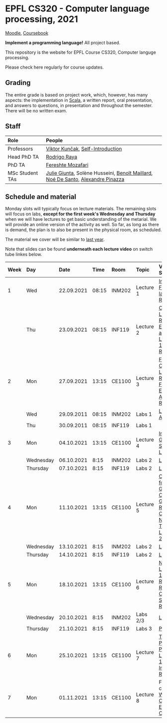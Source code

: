 # EPFL CS320 - Computer language processing, 2021

[Moodle](https://moodle.epfl.ch/course/view.php?id=4241), [Coursebook](https://edu.epfl.ch/coursebook/en/computer-language-processing-CS-320)

**Implement a programming language!** All project based.

This repository is the website for EPFL Course CS320, Computer languge processing. 

Please check here regularly for course updates.

## Grading

The entire grade is based on project work, which, however, has many aspects: the implementation in [Scala](https://www.scala-lang.org/), a written report, oral presentation, and answers to questions, in presentation and throughout the semester. There will be no written exam.

## Staff

| Role            | People |
| :---            | :--- |
| Professors      | [Viktor Kunčak](https://people.epfl.ch/viktor.kuncak), [Self-Introduction](https://tube.switch.ch/videos/82f0eb14) |
| Head PhD TA     | [Rodrigo Raya](https://people.epfl.ch/rodrigo.raya/)
| PhD TA          | [Fereshte Mozafari](https://people.epfl.ch/fereshte.mozafari) |
| MSc Student TAs | [Julie Giunta](http://people.epfl.ch/julie.giunta), Solène Husseini, [Benoît Maillard](https://people.epfl.ch/benoit.maillard), [Noé De Santo](https://people.epfl.ch/noe.desanto), [Alexandre Pinazza](https://people.epfl.ch/alexandre.pinazza) |

## Schedule and material

Monday slots will typically focus on lecture materials. The remaining slots will focus on labs, **except for the first week's Wednesday and Thursday** when we will have lectures to get basic understanding of the metarial. We will provide an online version of the activity as well. So far, as long as there is demand, the plan is to also be present in the physical room, as scheduled.

The material we cover will be similar to [last year](https://lara.epfl.ch/w/cc20/top). 

Note that slides can be found **underneath each lecture video** on switch tube linkes below.


| Week | Day | Date       | Time  | Room   | Topic                | Videos & Slides              |                              |
| :--  | :-- | :--        | :--   | :--    | :--                  | :--                          | :--                          |
| 1    | Wed | 22.09.2021 | 08:15 | INM202 | Lecture 1            | [Intro to CLP](https://tube.switch.ch/videos/3351ec99), [Formal languages](https://tube.switch.ch/videos/6df3a6ba), [Live Recording](https://tube.switch.ch/videos/N0KUZHSEnt) |
|      | Thu | 23.09.2021 | 08:15 | INF119 | Lecture 2            | [Operations on Languages](https://tube.switch.ch/videos/1846c6f2), [Regular Expressions and Lexer Idea](https://tube.switch.ch/videos/c903b9d5), [Live Recording 1](https://tube.switch.ch/videos/cdQxQvZcV8), [Live Recording 2](https://tube.switch.ch/videos/26pmlTMe8j) |
| 2    | Mon | 27.09.2021 | 13:15 | CE1100 | Lecture 3            | [First Symbols. Constructing a Lexer](https://tube.switch.ch/videos/fc864ce0), [Live Recording 1](https://tube.switch.ch/videos/WjS9tOAVex) [From Regular Expressions to Automata](https://tube.switch.ch/videos/a15b1c5f), [Live Recording 2](https://tube.switch.ch/videos/sBurwXgGlO) |
|      | Wed | 29.09.2011  | 08:15 | INM202 | Labs 1              | [Labs setup](https://gitlab.epfl.ch/lara/cs320/-/blob/main/labs/labs_setup.md), [Amy Interpreter](https://gitlab.epfl.ch/lara/cs320/-/blob/main/labs/labs_01.md)         |
|      | Thu | 30.09.2011  | 08:15 | INF119 | Labs 1     |  |
| 3    | Mon | 04.10.2021 | 13:15 | CE1100 | Lecture 4            | [Introduction to Grammars](https://tube.switch.ch/videos/ef9ae6c1), [Syntax Trees](https://tube.switch.ch/videos/9314ac16), [LL(1) Parsing](https://tube.switch.ch/videos/38dd46b4) |
|     | Wednesday | 06.10.2021 | 8:15 | INM202 | Labs 2           | [Lexer](https://gitlab.epfl.ch/lara/cs320/-/blob/main/labs/labs_02.md) |
|     | Thursday | 07.10.2021 | 8:15 | INF119 | Labs 2           | [Lexer](https://gitlab.epfl.ch/lara/cs320/-/blob/main/labs/labs_02.md) |
| 4    | Mon | 11.10.2021 | 13:15 | CE1100 | Lecture 5            | [CYK Algorithm for Parsing General Context-Free Grammars](https://tube.switch.ch/videos/672add06), [Live Recording 1](https://tube.switch.ch/videos/MOGmWUzw1x), [Chomsky Normal Form Transformation](https://tube.switch.ch/videos/2d3503f4), [Live Recording 2](https://tube.switch.ch/videos/1pUjEGgFk7) |
|     | Wednesday | 13.10.2021 | 8:15 | INM202 | Labs 2           | [Lexer](https://gitlab.epfl.ch/lara/cs320/-/blob/main/labs/labs_02.md) |
|     | Thursday | 14.10.2021 | 8:15 | INF119 | Labs 2           | [Lexer](https://gitlab.epfl.ch/lara/cs320/-/blob/main/labs/labs_02.md) |
| 5    | Mon | 18.10.2021 | 13:15 | CE1100 | Lecture 6            | [Name Analysis](https://tube.switch.ch/videos/a842b90d), [Live Recording 1](https://tube.switch.ch/videos/SCjOc2ZpTo), [Inductive Relations](https://tube.switch.ch/videos/5d67c147) [Live Recording 2](https://tube.switch.ch/videos/rB0nQIXfV4), [Operational Semantics](https://tube.switch.ch/videos/465af7b1), [Live Recording 3](https://tube.switch.ch/videos/lvOsDDcL1L) |
|     | Wednesday | 20.10.2021 | 8:15 | INM202 | Labs 2/3           | [Lexer](https://gitlab.epfl.ch/lara/cs320/-/blob/main/labs/labs_02.md), [Parser](https://gitlab.epfl.ch/lara/cs320/-/blob/main/labs/labs_03.md) | |
|     | Thursday | 21.10.2021 | 8:15 | INF119 | Labs 3           | [Parser](https://gitlab.epfl.ch/lara/cs320/-/blob/main/labs/labs_03.md) |
| 6    | Mon | 25.10.2021 | 13:15 | CE1100 | Lecture 7            | [Type Rules, Progress, Preservation](https://tube.switch.ch/videos/bdb5c902), [Live Recording 1](https://tube.switch.ch/videos/LsU9vOYA2y), [Type Inference](https://tube.switch.ch/videos/14facfc5), [Live Recording 2](https://tube.switch.ch/videos/RCKc4K0POS) |
| 7    | Mon | 01.11.2021 | 13:15 | CE1100 | Lecture 8        | Finish type constraints. [Web Assembly](https://tube.switch.ch/videos/fd21d42e), [Compiling Expressions](https://tube.switch.ch/videos/e0f59928), [Compiling If](https://tube.switch.ch/videos/2036cd8b) |

